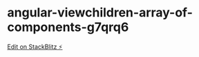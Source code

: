 # angular-viewchildren-array-of-components-g7qrq6

[Edit on StackBlitz ⚡️](https://stackblitz.com/edit/angular-viewchildren-array-of-components-g7qrq6)